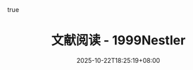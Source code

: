 ---
categories:
# - Mathematics
# - Programming
- Phase Field
# - Others
tags: 
- 
title: 文献阅读 - 1999Nestler
description: A multiphase field model：sharp interface asymptotics and numerical simulations of moving phase boundaries and multijunctions
date: 2025-10-22T18:25:19+08:00
image: 
math: true
hidden: false
comments: true
draft: true
---